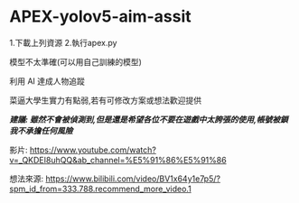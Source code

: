 # APEX-yolov5-aim-assit
1.下載上列資源
2.執行apex.py

模型不太準確(可以用自己訓練的模型)

利用 AI 達成人物追蹤

菜逼大學生實力有點弱,若有可修改方案或想法歡迎提供

<b><i>建議: 雖然不會被偵測到,但是還是希望各位不要在遊戲中太誇張的使用,帳號被鎖我不承擔任何風險</i></b>

影片: https://www.youtube.com/watch?v=_QKDEI8uhQQ&ab_channel=%E5%91%86%E5%91%86

想法來源: https://www.bilibili.com/video/BV1x64y1e7p5/?spm_id_from=333.788.recommend_more_video.1
